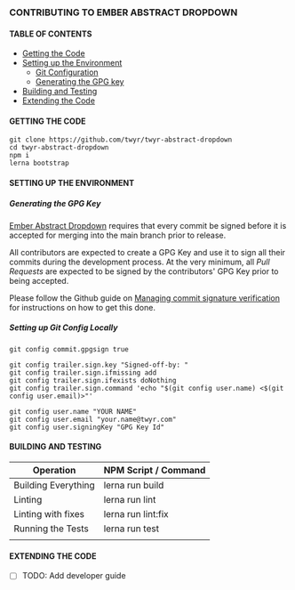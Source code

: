 ### CONTRIBUTING TO EMBER ABSTRACT DROPDOWN

#### TABLE OF CONTENTS

- [Getting the Code](#getting-the-code)
- [Setting up the Environment](#setting-up-the-environment)
  - [Git Configuration](#setting-up-git-config-locally)
  - [Generating the GPG key](#generating-the-gpg-key)
- [Building and Testing](#building-and-testing)
- [Extending the Code](#extending-the-code)

#### GETTING THE CODE

```
git clone https://github.com/twyr/twyr-abstract-dropdown
cd twyr-abstract-dropdown
npm i
lerna bootstrap
```

#### SETTING UP THE ENVIRONMENT

##### Generating the GPG Key

[Ember Abstract Dropdown](https://github.com/twyr/twyr-abstract-dropdown) requires that every commit be signed before it is accepted for merging into the main branch prior to release.

All contributors are expected to create a GPG Key and use it to sign all their commits during the development process.
At the very minimum, all _Pull Requests_ are expected to be signed by the contributors' GPG Key prior to being accepted.

Please follow the Github guide on [Managing commit signature verification](https://help.github.com/en/github/authenticating-to-github/managing-commit-signature-verification) for instructions on how to get this done.

##### Setting up Git Config Locally

```
git config commit.gpgsign true

git config trailer.sign.key "Signed-off-by: "
git config trailer.sign.ifmissing add
git config trailer.sign.ifexists doNothing
git config trailer.sign.command 'echo "$(git config user.name) <$(git config user.email)>"'

git config user.name "YOUR NAME"
git config user.email "your.name@twyr.com"
git config user.signingKey "GPG Key Id"
```

#### BUILDING AND TESTING

| Operation           | NPM Script / Command |
| ------------------- | -------------------- |
| Building Everything | lerna run build      |
| Linting             | lerna run lint       |
| Linting with fixes  | lerna run lint:fix   |
| Running the Tests   | lerna run test       |
|                     |                      |

#### EXTENDING THE CODE

- [ ] TODO: Add developer guide
